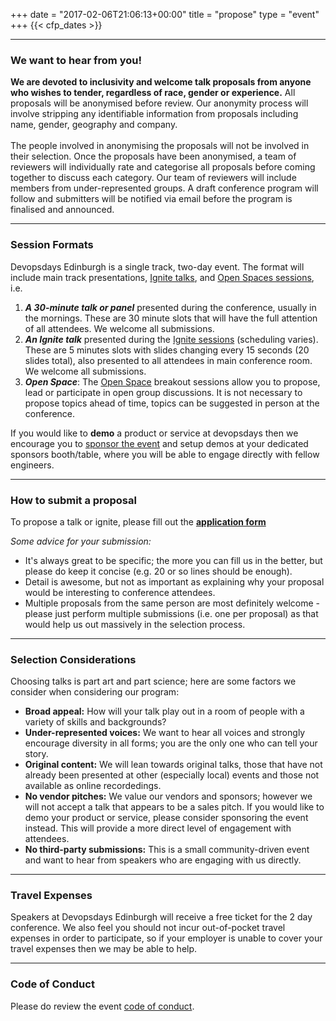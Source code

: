 +++
date = "2017-02-06T21:06:13+00:00"
title = "propose"
type = "event"
+++
  {{< cfp_dates >}}
<hr>

<h3>We want to hear from you!</h3>
<b>We are devoted to inclusivity and welcome talk proposals from anyone who wishes to tender, regardless of race, gender or experience.</b>  All proposals will be anonymised before review. Our anonymity process will involve stripping any identifiable information from proposals including name, gender, geography and company.
<br>
<br>
The people involved in anonymising the proposals will not be involved in their selection. Once the proposals have been anonymised, a team of reviewers will individually rate and categorise all proposals before coming together to discuss each category. Our team of reviewers will include members from under-represented groups. A draft conference program will follow and submitters will be notified via email before the program is finalised and announced.

<hr>
<h3>Session Formats</h3>
Devopsdays Edinburgh is a single track, two-day event. The format will include main track presentations, <a href="/pages/ignite-talks-format">Ignite talks</a>, and <a href="pages/open-space-format">Open Spaces sessions</a>, i.e.
<ol>
  <li><strong><em>A 30-minute talk or panel</em></strong> presented during the conference, usually in the mornings.  These are 30 minute slots that will have the full attention of all attendees. We welcome all submissions.</li>
  <li><strong><em>An Ignite talk</em></strong> presented during the <a href="/pages/ignite-talks-format">Ignite sessions</a> (scheduling varies). These are 5 minutes slots with slides changing every 15 seconds (20 slides total), also presented to all attendees in main conference room. We welcome all submissions.</li>
  <li><strong><em>Open Space</em></strong>: The <a href="/pages/open-space-format">Open Space</a> breakout sessions allow you to propose, lead or participate in open group discussions. It is not necessary to propose topics ahead of time, topics can be suggested in person at the conference.</li>
</ol>
If you would like to <strong>demo</strong> a product or service at devopsdays then we encourage you to <a href="../sponsor">sponsor the event</a> and setup demos at your dedicated sponsors booth/table, where you will be able to engage directly with fellow engineers.
<hr/>

<h3>How to submit a proposal</h3>

To propose a talk or ignite, please fill out the <b><a href="https://goo.gl/forms/5HQkomOad6JfX1an1" target="_blank">application form</a></b>

<em>Some advice for your submission:</em>
<ul>
	<li>It's always great to be specific; the more you can fill us in the better, but please do keep it concise (e.g. 20 or so lines should be enough).</li>
	<li>Detail is awesome, but not as important as explaining why your proposal would be interesting to conference attendees.</li>
	<li>Multiple proposals from the same person are most definitely welcome - please just perform multiple submissions (i.e. one per proposal) as that would help us out massively in the selection process.</li> 
</ul>

<hr/>
<h3>Selection Considerations</h3>
Choosing talks is part art and part science; here are some factors we consider when considering our program:
<ul>
  <li><strong>Broad appeal:</strong> How will your talk play out in a room of people with a variety of skills and backgrounds?</li>
  <li><strong>Under-represented voices:</strong> We want to hear all voices and strongly encourage diversity in all forms; you are the only one who can tell your story.</li>
  <li><strong>Original content:</strong> We will lean towards original talks, those that have not already been presented at other (especially local) events and those not available as online recordedings.</li>
  <li><strong>No vendor pitches:</strong> We value our vendors and sponsors; however we will not accept a talk that appears to be a sales pitch. If you would like to demo your product or service, please consider sponsoring the event instead. This will provide a more direct level of engagement with attendees.</li>
  <li><strong>No third-party submissions:</strong> This is a small community-driven event and want to hear from speakers who are engaging with us directly.</li>
</ul>

<hr/>
<h3>Travel Expenses</h3>
Speakers at Devopsdays Edinburgh will receive a free ticket for the 2 day conference. We also feel you should not incur out-of-pocket travel expenses in order to participate, so if your employer is unable to cover your travel expenses then we may be able to help.

<hr/>
<h3>Code of Conduct</h3>
Please do review the event <a href="/events/2017-edinburgh/conduct/">code of conduct</a>.
